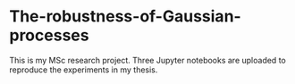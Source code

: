 # The-robustness-of-Gaussian-processes
This is my MSc research project. Three Jupyter notebooks are uploaded to reproduce the experiments in my thesis.
